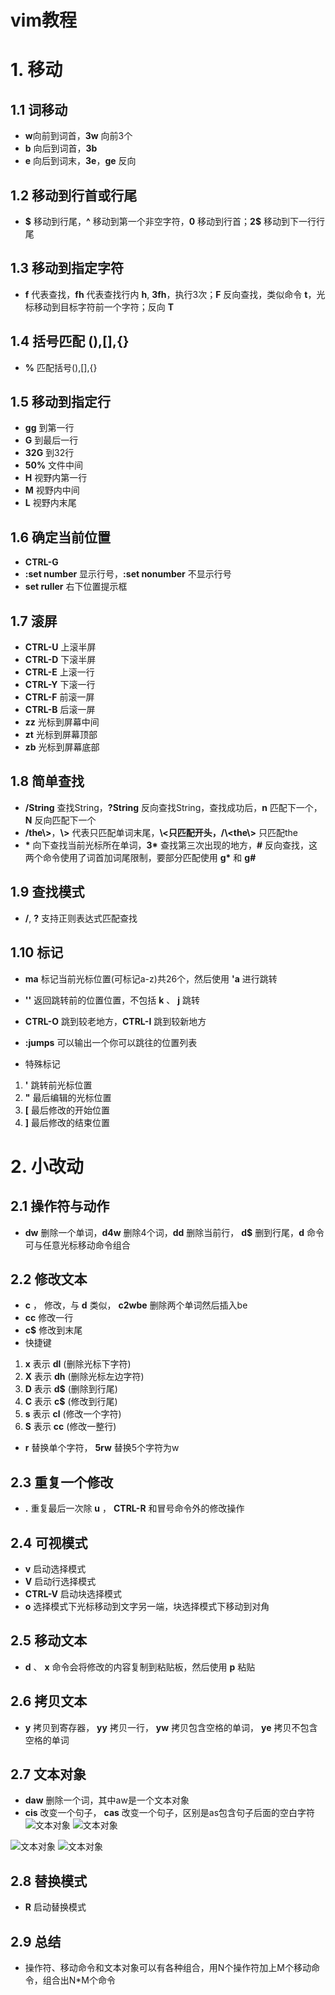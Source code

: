 # vim教程
# 1. 移动
## 1.1 词移动
* **w**向前到词首，**3w** 向前3个
* **b** 向后到词首，**3b**
* **e** 向后到词末，**3e**，**ge** 反向
## 1.2 移动到行首或行尾
* **$** 移动到行尾，**^** 移动到第一个非空字符，**0** 移动到行首；**2\$** 移动到下一行行尾
## 1.3 移动到指定字符
 * **f** 代表查找，**fh** 代表查找行内 **h**, **3fh**，执行3次；**F** 反向查找，类似命令 **t**，光标移动到目标字符前一个字符；反向 **T**
## 1.4 括号匹配 (),[],{}
* **%** 匹配括号(),[],{}
## 1.5 移动到指定行
* **gg** 到第一行
* **G** 到最后一行
* **32G** 到32行
* **50%** 文件中间
* **H** 视野内第一行
* **M** 视野内中间
* **L** 视野内末尾
## 1.6 确定当前位置
* **CTRL-G** 
* **:set number** 显示行号，**:set nonumber** 不显示行号
* **set ruller** 右下位置提示框
## 1.7 滚屏
* **CTRL-U** 上滚半屏
* **CTRL-D** 下滚半屏 
* **CTRL-E** 上滚一行
* **CTRL-Y** 下滚一行
* **CTRL-F** 前滚一屏
* **CTRL-B** 后滚一屏
* **zz** 光标到屏幕中间
* **zt** 光标到屏幕顶部
* **zb** 光标到屏幕底部
## 1.8 简单查找
* **/String** 查找String，**?String** 反向查找String，查找成功后，**n** 匹配下一个，**N** 反向匹配下一个
* **/the\\>**，**\\>** 代表只匹配单词末尾，**\\<**只匹配开头，**/\\\<the\\>** 只匹配the
* **\*** 向下查找当前光标所在单词，**3\*** 查找第三次出现的地方，**\#** 反向查找，这两个命令使用了词首加词尾限制，要部分匹配使用 **g\*** 和 **g\#**
## 1.9 查找模式
* **/**, **?** 支持正则表达式匹配查找
## 1.10 标记
* **ma** 标记当前光标位置(可标记a-z)共26个，然后使用 **'a** 进行跳转
* **''** 返回跳转前的位置位置，不包括 **k** 、 **j** 跳转

* **CTRL-O** 跳到较老地方，**CTRL-I** 跳到较新地方
* **:jumps** 可以输出一个你可以跳往的位置列表
* 特殊标记
1. **'** 跳转前光标位置
2. **"** 最后编辑的光标位置
3. **[** 最后修改的开始位置
4. **]** 最后修改的结束位置
# 2. 小改动
## 2.1 操作符与动作
* **dw** 删除一个单词，**d4w** 删除4个词，**dd** 删除当前行， **d$** 删到行尾，**d** 命令可与任意光标移动命令组合
## 2.2 修改文本
* **c** ， 修改，与 **d** 类似， **c2wbe** 删除两个单词然后插入be
* **cc** 修改一行
* **c$** 修改到末尾
* 快捷键
1. **x** 表示 **dl** (删除光标下字符)
1. **X** 表示 **dh** (删除光标左边字符)
1. **D** 表示 **d$** (删除到行尾)
1. **C** 表示 **c$** (修改到行尾)
1. **s** 表示 **cl** (修改一个字符)
1. **S** 表示 **cc** (修改一整行)
* **r** 替换单个字符， **5rw** 替换5个字符为w
## 2.3 重复一个修改
* **.** 重复最后一次除 **u** ， **CTRL-R** 和冒号命令外的修改操作
## 2.4 可视模式
* **v** 启动选择模式
* **V** 启动行选择模式
* **CTRL-V** 启动块选择模式
* **o** 选择模式下光标移动到文字另一端，块选择模式下移动到对角
## 2.5 移动文本
* **d** 、 **x** 命令会将修改的内容复制到粘贴板，然后使用 **p** 粘贴
## 2.6 拷贝文本
* **y** 拷贝到寄存器， **yy** 拷贝一行， **yw** 拷贝包含空格的单词， **ye** 拷贝不包含空格的单词
## 2.7 文本对象
* **daw** 删除一个词，其中aw是一个文本对象
* **cis** 改变一个句子， **cas** 改变一个句子，区别是as包含句子后面的空白字符
![文本对象](./text_object1.JPG "文本对象")
![文本对象](./text_object2.JPG "文本对象")

![文本对象](./text_object3.JPG "文本对象")
![文本对象](./text_object4.JPG "文本对象")
## 2.8 替换模式
* **R** 启动替换模式
## 2.9 总结
* 操作符、移动命令和文本对象可以有各种组合，用N个操作符加上M个移动命令，组合出N*M个命令